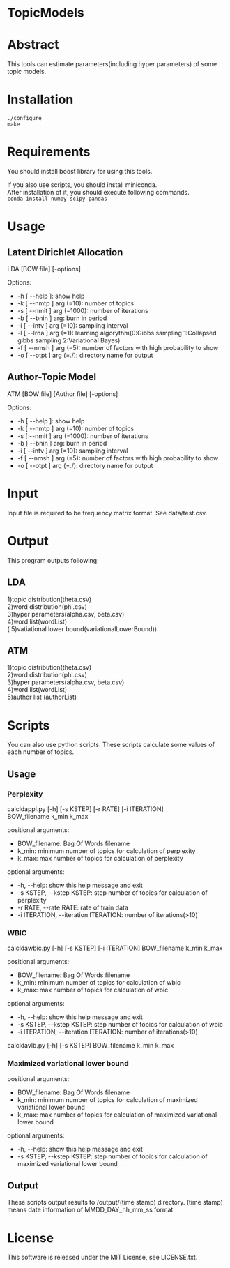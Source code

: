 # TopicModels
# Abstract
This tools can estimate parameters(including hyper parameters) of some topic models.  
# Installation
    ./configure
    make
# Requirements
You should install boost library for using this tools.  

If you also use scripts, you should install miniconda.  
After installation of it, you should execute following commands.  
`conda install numpy scipy pandas`  
# Usage
## Latent Dirichlet Allocation
 LDA [BOW file] [-options]  
  
Options:  
  - -h [ --help ]:             show help  
  - -k [ --nmtp ] arg (=10):   number of topics  
  - -s [ --nmit ] arg (=1000): number of iterations  
  - -b [ --bnin ] arg:         burn in period  
  - -i [ --intv ] arg (=10):   sampling interval  
  - -l [ --lrna ] arg (=1):    learning algorythm(0:Gibbs sampling 1:Collapsed gibbs sampling 2:Variational Bayes)  
  - -f [ --nmsh ] arg (=5):    number of factors with high probability to show  
  - -o [ --otpt ] arg (=./):   directory name for output  
  
## Author-Topic Model
 ATM [BOW file] [Author file] [-options]  
  
Options:  
  - -h [ --help ]:             show help  
  - -k [ --nmtp ] arg (=10):   number of topics  
  - -s [ --nmit ] arg (=1000): number of iterations  
  - -b [ --bnin ] arg:         burn in period  
  - -i [ --intv ] arg (=10):   sampling interval  
  - -f [ --nmsh ] arg (=5):    number of factors with high probability to show  
  - -o [ --otpt ] arg (=./):   directory name for output  
# Input
  Input file is required to be frequency matrix format. See data/test.csv.  
# Output
  This program outputs following:  
## LDA
  1)topic distribution(theta.csv)  
  2)word distribution(phi.csv)  
  3)hyper parameters(alpha.csv, beta.csv)  
  4)word list(wordList)  
  ( 5)vatiational lower bound(variationalLowerBound))  
## ATM
  1)topic distribution(theta.csv)  
  2)word distribution(phi.csv)  
  3)hyper parameters(alpha.csv, beta.csv)  
  4)word list(wordList)  
  5)author list (authorList)  
# Scripts
  You can also use python scripts. These scripts calculate some values of each number of topics.  
## Usage
### Perplexity
calcldappl.py [-h] [-s KSTEP] [-r RATE] [-i ITERATION]  
                     BOW_filename k_min k_max  
  
positional arguments:  
  - BOW_filename:          Bag Of Words filename  
  - k_min:                 minimum number of topics for calculation of perplexity  
  - k_max:                 max number of topics for calculation of perplexity  
  
optional arguments:  
  - -h, --help:            show this help message and exit  
  - -s KSTEP, --kstep KSTEP: step number of topics for calculation of perplexity  
  - -r RATE, --rate RATE:  rate of train data  
  - -i ITERATION, --iteration ITERATION: number of iterations(>10)  
  
### WBIC
calcldawbic.py [-h] [-s KSTEP] [-i ITERATION] BOW_filename k_min k_max  
  
positional arguments:  
  - BOW_filename:          Bag Of Words filename  
  - k_min:                 minimum number of topics for calculation of wbic  
  - k_max:                 max number of topics for calculation of wbic  
  
optional arguments:  
  - -h, --help:            show this help message and exit  
  - -s KSTEP, --kstep KSTEP: step number of topics for calculation of wbic  
  - -i ITERATION, --iteration ITERATION: number of iterations(>10)  
  
calcldavlb.py [-h] [-s KSTEP] BOW_filename k_min k_max  
  
### Maximized variational lower bound
positional arguments:  
  - BOW_filename:          Bag Of Words filename  
  - k_min:                 minimum number of topics for calculation of maximized variational lower bound  
  - k_max:                 max number of topics for calculation of maximized variational lower bound  
  
optional arguments:  
  - -h, --help:            show this help message and exit  
  - -s KSTEP, --kstep KSTEP: step number of topics for calculation of maximized variational lower bound  
## Output
These scripts output results to /output/(time stamp) directory. (time stamp) means date information of MMDD_DAY_hh_mm_ss format.  
# License
This software is released under the MIT License, see LICENSE.txt.  
